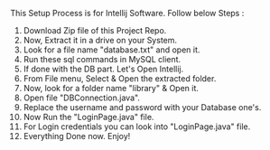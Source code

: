 This Setup Process is for Intellij Software. Follow below Steps :

1. Download Zip file of this Project Repo.
2. Now, Extract it in a drive on your System.
3. Look for a file name "database.txt" and open it.
4. Run these sql commands in MySQL client.
5. If done with the DB part. Let's Open Intellij.
6. From File menu, Select & Open the extracted folder.
7. Now, look for a folder name "library" & Open it.
8. Open file "DBConnection.java".
9. Replace the username and password with your Database one's.
10. Now Run the "LoginPage.java" file.
11. For Login credentials you can look into "LoginPage.java" file.
12. Everything Done now. Enjoy!
